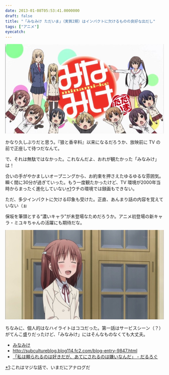 ```yaml
---
date: 2013-01-08T05:53:41.0000000
draft: false
title: "「みなみけ ただいま」（実質2期）はインパクトに欠けるものの良好な出だし"
tags: ["アニメ"]
eyecatch: 
---
```

<p><span itemscope itemtype="http://schema.org/Photograph"><img src="20130108053740.jpg" alt="f:id:daruyanagi:20130108053740j:plain" title="f:id:daruyanagi:20130108053740j:plain" class="hatena-fotolife" itemprop="image"></span></p><p>かなり久しぶりだと思う。『狼と香辛料』以来になるだろうか、放映前に TV の前で正座して待つだなんて。</p><p>で、それは無駄ではなかった。これなんだよ、おれが観たかった「みなみけ」は！</p><p>合いの手がやかましいオープニングから、お約束を押さえたゆるゆるな雰囲気。瞬く間に30分が過ぎていった。もう一度観たかったけど、TV 環境が2000年当時からまったく進化していない<a href="#f-dd113153" name="fn-dd113153" title="これはマジな話で、いまだにアナログだ">*1</a>ウチの環境では録画もできない。</p><p>ただ、多少インパクトに欠ける印象も受けた。正直、あんまり話の内容を覚えていない（ぉ</p><p>保坂を筆頭とする“濃いキャラ”が未登場なためだろうか。アニメ初登場の新キャラ・ミユキちゃんの活躍にも期待だな。</p><p><span itemscope itemtype="http://schema.org/Photograph"><img src="20130108054030.jpg" alt="f:id:daruyanagi:20130108054030j:plain" title="f:id:daruyanagi:20130108054030j:plain" class="hatena-fotolife" itemprop="image"></span></p><p>ちなみに、個人的はなハイライトはココだった。第一話はサービスシーン（？）がてんこ盛りだったけど、「みなみけ」にはそんなものなくても大丈夫。</p>

<ul>
<li><a href="http://www.starchild.co.jp/special/minami-ke/">&#x307F;&#x306A;&#x307F;&#x3051;</a></li>
<li><a href="http://subcultureblog.blog114.fc2.com/blog-entry-9847.html">http://subcultureblog.blog114.fc2.com/blog-entry-9847.html</a></li>
<li><a href="https://blog.daruyanagi.jp/entry/2012/05/18/102103">&#x300C;&#x79C1;&#x306F;&#x983C;&#x3089;&#x308C;&#x308B;&#x306E;&#x306F;&#x597D;&#x304D;&#x3060;&#x304C;&#x3001;&#x3042;&#x3066;&#x306B;&#x3055;&#x308C;&#x308B;&#x306E;&#x306F;&#x5ACC;&#x3044;&#x306A;&#x3093;&#x3060;&#x300D; - &#x3060;&#x308B;&#x308D;&#x3050;</a></li>
</ul><div class="footnote">
<p class="footnote"><a href="#fn-dd113153" name="f-dd113153" class="footnote-number">*1</a><span class="footnote-delimiter">:</span><span class="footnote-text">これはマジな話で、いまだにアナログだ</span></p>
</div>